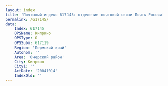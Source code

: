 ```yaml
---
layout: index
title: 'Почтовый индекс 617145: отделение почтовой связи Почты России'
permalink: /617145/
data:
    Index: 617145
    OPSName: Киприно
    OPSType: О
    OPSSubm: 617119
    Region: 'Пермский край'
    Autonom: ''
    Area: 'Очерский район'
    City: Киприно
    City1: ''
    ActDate: '20041014'
    IndexOld: ''
---
```

